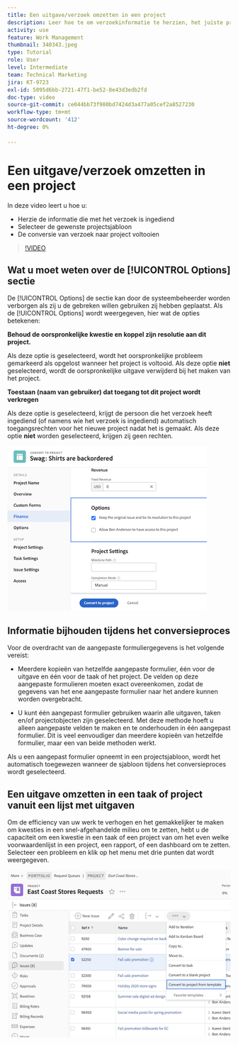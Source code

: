 ```yaml
---
title: Een uitgave/verzoek omzetten in een project
description: Leer hoe te om verzoekinformatie te herzien, het juiste projectmalplaatje te selecteren, en het verzoek in een project om te zetten.
activity: use
feature: Work Management
thumbnail: 340343.jpeg
type: Tutorial
role: User
level: Intermediate
team: Technical Marketing
jira: KT-9723
exl-id: 5095d6bb-2721-47f1-be52-8e43d3edb2fd
doc-type: video
source-git-commit: ce044bb73f980bd7424d3a477a05cef2a8527230
workflow-type: tm+mt
source-wordcount: '412'
ht-degree: 0%

---
```


# Een uitgave/verzoek omzetten in een project

In deze video leert u hoe u:

* Herzie de informatie die met het verzoek is ingediend
* Selecteer de gewenste projectsjabloon
* De conversie van verzoek naar project voltooien

>[!VIDEO](https://video.tv.adobe.com/v/340343/?quality=12&learn=on)

## Wat u moet weten over de [!UICONTROL Options] sectie

De [!UICONTROL Options] de sectie kan door de systeembeheerder worden verborgen als zij u de gebreken willen gebruiken zij hebben geplaatst. Als de [!UICONTROL Options] wordt weergegeven, hier wat de opties betekenen:

**Behoud de oorspronkelijke kwestie en koppel zijn resolutie aan dit project.**

Als deze optie is geselecteerd, wordt het oorspronkelijke probleem gemarkeerd als opgelost wanneer het project is voltooid. Als deze optie **niet** geselecteerd, wordt de oorspronkelijke uitgave verwijderd bij het maken van het project.

**Toestaan (naam van gebruiker) dat toegang tot dit project wordt verkregen**

Als deze optie is geselecteerd, krijgt de persoon die het verzoek heeft ingediend (of namens wie het verzoek is ingediend) automatisch toegangsrechten voor het nieuwe project nadat het is gemaakt. Als deze optie **niet** worden geselecteerd, krijgen zij geen rechten.

![Een afbeelding van een projectscherm met conversieopties](assets/conversion-options.png)


## Informatie bijhouden tijdens het conversieproces

Voor de overdracht van de aangepaste formuliergegevens is het volgende vereist:

* Meerdere kopieën van hetzelfde aangepaste formulier, één voor de uitgave en één voor de taak of het project. De velden op deze aangepaste formulieren moeten exact overeenkomen, zodat de gegevens van het ene aangepaste formulier naar het andere kunnen worden overgebracht.

* U kunt één aangepast formulier gebruiken waarin alle uitgaven, taken en/of projectobjecten zijn geselecteerd. Met deze methode hoeft u alleen aangepaste velden te maken en te onderhouden in één aangepast formulier. Dit is veel eenvoudiger dan meerdere kopieën van hetzelfde formulier, maar een van beide methoden werkt.

Als u een aangepast formulier opneemt in een projectsjabloon, wordt het automatisch toegewezen wanneer de sjabloon tijdens het conversieproces wordt geselecteerd.

## Een uitgave omzetten in een taak of project vanuit een lijst met uitgaven

Om de efficiency van uw werk te verhogen en het gemakkelijker te maken om kwesties in een snel-afgehandelde milieu om te zetten, hebt u de capaciteit om een kwestie in een taak of een project van om het even welke voorwaardenlijst in een project, een rapport, of een dashboard om te zetten. Selecteer een probleem en klik op het menu met drie punten dat wordt weergegeven.

![Een afbeelding van een projectiescherm met opties voor het converteren van problemen](assets/convert-from-a-list.png)
